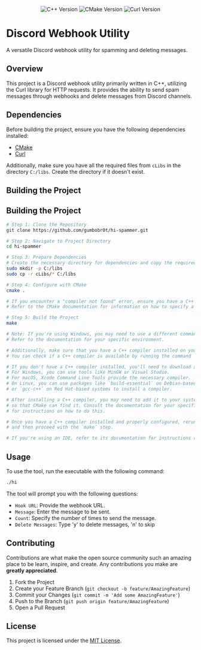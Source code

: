 <p align="center">
  <img src="https://img.shields.io/badge/C++-17-blue.svg" alt="C++ Version">
  <img src="https://img.shields.io/badge/CMake-3.20-blueviolet.svg" alt="CMake Version">
  <img src="https://img.shields.io/badge/Curl-7.77-green.svg" alt="Curl Version">
</p>

# Discord Webhook Utility

A versatile Discord webhook utility for spamming and deleting messages.

## Overview

This project is a Discord webhook utility primarily written in C++, utilizing the Curl library for HTTP requests. It provides the ability to send spam messages through webhooks and delete messages from Discord channels.

## Dependencies

Before building the project, ensure you have the following dependencies installed:

- [CMake](https://cmake.org/download/)
- [Curl](https://curl.se/download.html)

Additionally, make sure you have all the required files from `cLibs` in the directory `C:/libs`. Create the directory if it doesn't exist.

## Building the Project

## Building the Project

```bash
# Step 1: Clone the Repository
git clone https://github.com/gumbobr0t/hi-spammer.git

# Step 2: Navigate to Project Directory
cd hi-spammer

# Step 3: Prepare Dependencies
# Create the necessary directory for dependencies and copy the required files:
sudo mkdir -p C:/libs
sudo cp -r cLibs/* C:/líbs

# Step 4: Configure with CMake
cmake .

# If you encounter a "compiler not found" error, ensure you have a C++ compiler installed.
# Refer to the CMake documentation for information on how to specify a compiler.

# Step 5: Build the Project
make

# Note: If you're using Windows, you may need to use a different command or IDE to build the project.
# Refer to the documentation for your specific environment.

# Additionally, make sure that you have a C++ compiler installed on your system.
# You can check if a C++ compiler is available by running the command `g++ --version`.

# If you don't have a C++ compiler installed, you'll need to download and install one.
# For Windows, you can use tools like MinGW or Visual Studio.
# For macOS, Xcode Command Line Tools provide the necessary compiler.
# On Linux, you can use packages like `build-essential` on Debian-based systems
# or `gcc-c++` on Red Hat-based systems to install a compiler.

# After installing a C++ compiler, you may need to add it to your system's PATH environment variable
# so that CMake can find it. Consult the documentation for your specific compiler and operating system
# for instructions on how to do this.

# Once you have a C++ compiler installed and properly configured, rerun the `cmake .` command
# and then proceed with the `make` step.

# If you're using an IDE, refer to its documentation for instructions on how to configure the compiler for your project.
```

## Usage

To use the tool, run the executable with the following command:

```bash
./hi
```

The tool will prompt you with the following questions:

- `Hook URL`: Provide the webhook URL.
- `Message`: Enter the message to be sent.
- `Count`: Specify the number of times to send the message.
- `Delete Messages`: Type 'y' to delete messages, 'n' to skip

## Contributing

Contributions are what make the open source community such an amazing place to be learn, inspire, and create. Any contributions you make are **greatly appreciated**.

1. Fork the Project
2. Create your Feature Branch (`git checkout -b feature/AmazingFeature`)
3. Commit your Changes (`git commit -m 'Add some AmazingFeature'`)
4. Push to the Branch (`git push origin feature/AmazingFeature`)
5. Open a Pull Request

## License

This project is licensed under the [MIT License](https://opensource.org/license/mit/).
